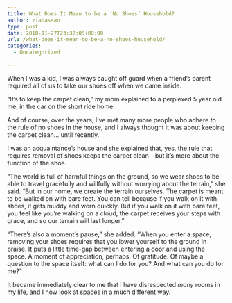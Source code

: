 ```yaml
---
title: What Does It Mean to be a ‘No Shoes’ Household?
author: ziahassan
type: post
date: 2018-11-27T23:32:05+00:00
url: /what-does-it-mean-to-be-a-no-shoes-household/
categories:
  - Uncategorized

---
```

When I was a kid, I was always caught off guard when a friend’s parent required all of us to take our shoes off when we came inside.

“It’s to keep the carpet clean,” my mom explained to a perplexed 5 year old me, in the car on the short ride home.

And of course, over the years, I’ve met many more people who adhere to the rule of no shoes in the house, and I always thought it was about keeping the carpet clean… until recently.

I was an acquaintance’s house and she explained that, yes, the rule that requires removal of shoes keeps the carpet clean &#8211; but it’s more about the function of the shoe.

“The world is full of harmful things on the ground, so we wear shoes to be able to travel gracefully and willfully without worrying about the terrain,” she said. “But in our home, we create the terrain ourselves. The carpet is meant to be walked on with bare feet. You can tell because if you walk on it with shoes, it gets muddy and worn quickly. But if you walk on it with bare feet, you feel like you’re walking on a cloud, the carpet receives your steps with grace, and so our terrain will last longer.”

“There’s also a moment’s pause,” she added. “When you enter a space, removing your shoes requires that you lower yourself to the ground in praise. It puts a little time-gap between entering a door and using the space. A moment of appreciation, perhaps. Of gratitude. Of maybe a question to the space itself: what can I do for you? And what can you do for me?”

It became immediately clear to me that I have disrespected _many_ rooms in my life, and I now look at spaces in a much different way.